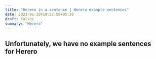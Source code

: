 ```yaml
---
title: "Herero in a sentence | Herero example sentences"
date: 2021-01-20T19:57:50+05:30
draft: falses
summary: "Herero"
---
```

## Unfortunately, we have no example sentences for Herero                 
